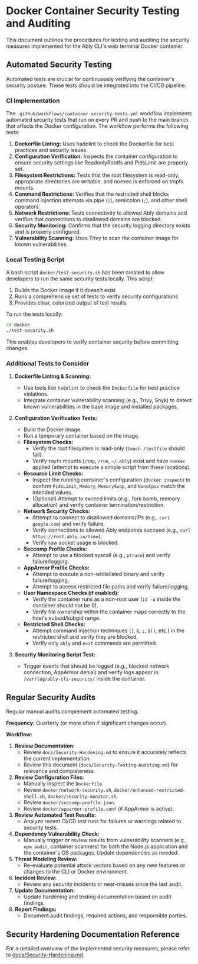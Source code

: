 # Docker Container Security Testing and Auditing

This document outlines the procedures for testing and auditing the security measures implemented for the Ably CLI's web terminal Docker container.

## Automated Security Testing

Automated tests are crucial for continuously verifying the container's security posture. These tests should be integrated into the CI/CD pipeline.

### CI Implementation

The `.github/workflows/container-security-tests.yml` workflow implements automated security tests that run on every PR and push to the main branch that affects the Docker configuration. The workflow performs the following tests:

1. **Dockerfile Linting:** Uses hadolint to check the Dockerfile for best practices and security issues.
2. **Configuration Verification:** Inspects the container configuration to ensure security settings like ReadonlyRootfs and PidsLimit are properly set.
3. **Filesystem Restrictions:** Tests that the root filesystem is read-only, appropriate directories are writable, and noexec is enforced on tmpfs mounts.
4. **Command Restrictions:** Verifies that the restricted shell blocks command injection attempts via pipe (`|`), semicolon (`;`), and other shell operators.
5. **Network Restrictions:** Tests connectivity to allowed Ably domains and verifies that connections to disallowed domains are blocked.
6. **Security Monitoring:** Confirms that the security logging directory exists and is properly configured.
7. **Vulnerability Scanning:** Uses Trivy to scan the container image for known vulnerabilities.

### Local Testing Script

A bash script `docker/test-security.sh` has been created to allow developers to run the same security tests locally. This script:

1. Builds the Docker image if it doesn't exist
2. Runs a comprehensive set of tests to verify security configurations
3. Provides clear, colorized output of test results

To run the tests locally:

```bash
cd docker
./test-security.sh
```

This enables developers to verify container security before committing changes.

### Additional Tests to Consider

1.  **Dockerfile Linting & Scanning:**
    *   Use tools like `hadolint` to check the `Dockerfile` for best practice violations.
    *   Integrate container vulnerability scanning (e.g., Trivy, Snyk) to detect known vulnerabilities in the base image and installed packages.

2.  **Configuration Verification Tests:**
    *   Build the Docker image.
    *   Run a temporary container based on the image.
    *   **Filesystem Checks:**
        *   Verify the root filesystem is read-only (`touch /testfile` should fail).
        *   Verify `tmpfs` mounts (`/tmp`, `/run`, `~/.ably`) exist and have `noexec` applied (attempt to execute a simple script from these locations).
    *   **Resource Limit Checks:**
        *   Inspect the running container's configuration (`docker inspect`) to confirm `PidsLimit`, `Memory`, `MemorySwap`, and `NanoCpus` match the intended values.
        *   (Optional) Attempt to exceed limits (e.g., fork bomb, memory allocation) and verify container termination/restriction.
    *   **Network Security Checks:**
        *   Attempt to connect to disallowed domains/IPs (e.g., `curl google.com`) and verify failure.
        *   Verify connections to allowed Ably endpoints succeed (e.g., `curl https://rest.ably.io/time`).
        *   Verify raw socket usage is blocked.
    *   **Seccomp Profile Checks:**
        *   Attempt to use a blocked syscall (e.g., `ptrace`) and verify failure/logging.
    *   **AppArmor Profile Checks:**
        *   Attempt to execute a non-whitelisted binary and verify failure/logging.
        *   Attempt to access restricted file paths and verify failure/logging.
    *   **User Namespace Checks (if enabled):**
        *   Verify the container runs as a non-root user (`id -u` inside the container should not be 0).
        *   Verify file ownership within the container maps correctly to the host's subuid/subgid range.
    *   **Restricted Shell Checks:**
        *   Attempt command injection techniques (`|`, `&`, `;`, `$()`, etc.) in the restricted shell and verify they are blocked.
        *   Verify only `ably` and `exit` commands are permitted.

3.  **Security Monitoring Script Test:**
    *   Trigger events that should be logged (e.g., blocked network connection, AppArmor denial) and verify logs appear in `/var/log/ably-cli-security/` inside the container.

## Regular Security Audits

Regular manual audits complement automated testing.

**Frequency:** Quarterly (or more often if significant changes occur).

**Workflow:**

1.  **Review Documentation:**
    *   Review `docs/Security-Hardening.md` to ensure it accurately reflects the current implementation.
    *   Review this document (`docs/Security-Testing-Auditing.md`) for relevance and completeness.
2.  **Review Configuration Files:**
    *   Manually inspect the `Dockerfile`.
    *   Review `docker/network-security.sh`, `docker/enhanced-restricted-shell.sh`, `docker/security-monitor.sh`.
    *   Review `docker/seccomp-profile.json`.
    *   Review `docker/apparmor-profile.conf` (if AppArmor is active).
3.  **Review Automated Test Results:**
    *   Analyze recent CI/CD test runs for failures or warnings related to security tests.
4.  **Dependency Vulnerability Check:**
    *   Manually trigger or review results from vulnerability scanners (e.g., `npm audit`, container scanners) for both the Node.js application and the container's OS packages. Update dependencies as needed.
5.  **Threat Modeling Review:**
    *   Re-evaluate potential attack vectors based on any new features or changes to the CLI or Docker environment.
6.  **Incident Review:**
    *   Review any security incidents or near-misses since the last audit.
7.  **Update Documentation:**
    *   Update hardening and testing documentation based on audit findings.
8.  **Report Findings:**
    *   Document audit findings, required actions, and responsible parties.

## Security Hardening Documentation Reference

For a detailed overview of the implemented security measures, please refer to [docs/Security-Hardening.md](Security-Hardening.md).

